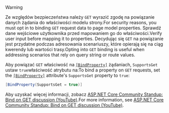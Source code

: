 > [!WARNING]
> <span data-ttu-id="897ea-101">Ze względów bezpieczeństwa należy `GET` wyrazić zgodę na powiązanie danych żądania do właściwości modelu strony.</span><span class="sxs-lookup"><span data-stu-id="897ea-101">For security reasons, you must opt in to binding `GET` request data to page model properties.</span></span> <span data-ttu-id="897ea-102">Sprawdź dane wejściowe użytkownika przed mapowaniem go do właściwości.</span><span class="sxs-lookup"><span data-stu-id="897ea-102">Verify user input before mapping it to properties.</span></span> <span data-ttu-id="897ea-103">Decydując się `GET` na powiązanie jest przydatne podczas adresowania scenariuszy, które opierają się na ciąg kwerendy lub wartości trasy.</span><span class="sxs-lookup"><span data-stu-id="897ea-103">Opting into `GET` binding is useful when addressing scenarios that rely on query string or route values.</span></span>
>
> <span data-ttu-id="897ea-104">Aby powiązać `GET` właściwość na [`[BindProperty]`](xref:Microsoft.AspNetCore.Mvc.BindPropertyAttribute) żądaniach, `SupportsGet` ustaw `true`właściwość atrybutu na:</span><span class="sxs-lookup"><span data-stu-id="897ea-104">To bind a property on `GET` requests, set the [`[BindProperty]`](xref:Microsoft.AspNetCore.Mvc.BindPropertyAttribute) attribute's `SupportsGet` property to `true`:</span></span>
>
> ```csharp
> [BindProperty(SupportsGet = true)]
> ```
>
> <span data-ttu-id="897ea-105">Aby uzyskać więcej informacji, zobacz [ASP.NET Core Community Standup: Bind on GET discussion (YouTube)](https://www.youtube.com/watch?v=p7iHB9V-KVU&feature=youtu.be&t=54m27s).</span><span class="sxs-lookup"><span data-stu-id="897ea-105">For more information, see [ASP.NET Core Community Standup: Bind on GET discussion (YouTube)](https://www.youtube.com/watch?v=p7iHB9V-KVU&feature=youtu.be&t=54m27s).</span></span>
